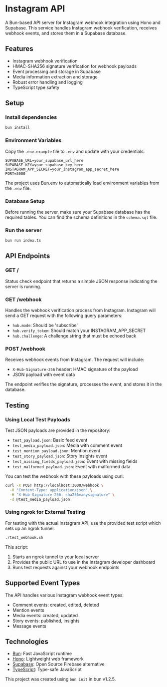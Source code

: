 # Instagram API

A Bun-based API server for Instagram webhook integration using Hono and Supabase. This service handles Instagram webhook verification, receives webhook events, and stores them in a Supabase database.

## Features

- Instagram webhook verification
- HMAC-SHA256 signature verification for webhook payloads
- Event processing and storage in Supabase
- Media information extraction and storage
- Robust error handling and logging
- TypeScript type safety

## Setup

### Install dependencies

```bash
bun install
```

### Environment Variables

Copy the `.env.example` file to `.env` and update with your credentials:

```
SUPABASE_URL=your_supabase_url_here
SUPABASE_KEY=your_supabase_key_here
INSTAGRAM_APP_SECRET=your_instagram_app_secret_here
PORT=3000
```

The project uses Bun.env to automatically load environment variables from the `.env` file.

### Database Setup

Before running the server, make sure your Supabase database has the required tables. You can find the schema definitions in the `schema.sql` file.

### Run the server

```bash
bun run index.ts
```

## API Endpoints

### GET /

Status check endpoint that returns a simple JSON response indicating the server is running.

### GET /webhook

Handles the webhook verification process from Instagram. Instagram will send a GET request with the following query parameters:

- `hub.mode`: Should be 'subscribe'
- `hub.verify_token`: Should match your INSTAGRAM_APP_SECRET
- `hub.challenge`: A challenge string that must be echoed back

### POST /webhook

Receives webhook events from Instagram. The request will include:

- `X-Hub-Signature-256` header: HMAC signature of the payload
- JSON payload with event data

The endpoint verifies the signature, processes the event, and stores it in the database.

## Testing

### Using Local Test Payloads

Test JSON payloads are provided in the repository:

- `test_payload.json`: Basic feed event
- `test_media_payload.json`: Media with comment event
- `test_mention_payload.json`: Mention event
- `test_story_payload.json`: Story insights event
- `test_missing_fields_payload.json`: Event with missing fields
- `test_malformed_payload.json`: Event with malformed data

You can test the webhook with these payloads using curl:

```bash
curl -X POST http://localhost:3000/webhook \
  -H "Content-Type: application/json" \
  -H "X-Hub-Signature-256: sha256=anysignature" \
  -d @test_media_payload.json
```

### Using ngrok for External Testing

For testing with the actual Instagram API, use the provided test script which sets up an ngrok tunnel:

```bash
./test_webhook.sh
```

This script:
1. Starts an ngrok tunnel to your local server
2. Provides the public URL to use in the Instagram developer dashboard
3. Runs test requests against your webhook endpoints

## Supported Event Types

The API handles various Instagram webhook event types:

- Comment events: created, edited, deleted
- Mention events
- Media events: created, updated
- Story events: published, insights
- Message events

## Technologies

- [Bun](https://bun.sh): Fast JavaScript runtime
- [Hono](https://hono.dev): Lightweight web framework
- [Supabase](https://supabase.com): Open Source Firebase alternative
- [TypeScript](https://www.typescriptlang.org/): Type-safe JavaScript

This project was created using `bun init` in bun v1.2.5.
